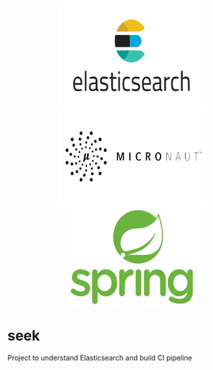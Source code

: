 <p align="center">
  <img src="docs/es.png" width="300" height="200">
  <img src="docs/micronaut.png" width="300" height="200">
  <img src="docs/spring.png" width="270" height="200">
</p>

#

# seek
Project to understand Elasticsearch and build CI pipeline
